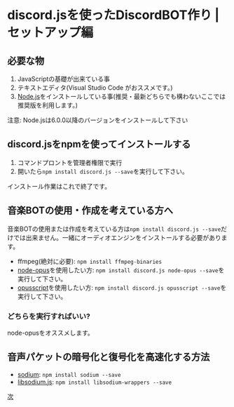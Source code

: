 # discord.jsを使ったDiscordBOT作り | セットアップ編
## 必要な物
1. JavaScriptの基礎が出来ている事
1. テキストエディタ(Visual Studio Code がおススメです。)
1. [Node.js](https://nodejs.org)をインストールしている事(推奨・最新どちらでも構わないここでは推奨版を利用します。)

注意: Node.jsは6.0.0以降のバージョンをインストールして下さい

## discord.jsをnpmを使ってインストールする
1. コマンドプロントを管理者権限で実行
1. 開いたら`npm install discord.js --save`を実行して下さい。

インストール作業はこれで終了です。
## 音楽BOTの使用・作成を考えている方へ
音楽BOTの使用または作成を考えている方は`npm install discord.js --save`だけでは出来ません。一緒にオーディオエンジンをインストールする必要があります。
* ffmpeg(絶対に必要): `npm install ffmpeg-binaries`
* [node-opus](https://www.npmjs.com/package/node-opus)を使用したい方: `npm install discord.js node-opus --save`を実行して下さい。
* [opusscript](https://www.npmjs.com/package/opusscript)を使用したい方: `npm install discord.js opusscript --save`を実行して下さい。

### どちらを実行すればいい?
node-opusをオススメします。

## 音声パケットの暗号化と復号化を高速化する方法
* [sodium](https://www.npmjs.com/package/sodium): `npm install sodium --save`
* [libsodium.js](https://www.npmjs.com/package/libsodium-wrappers): `npm install libsodium-wrappers --save`


[次](https://djs-jpn.ga/make/step2)
